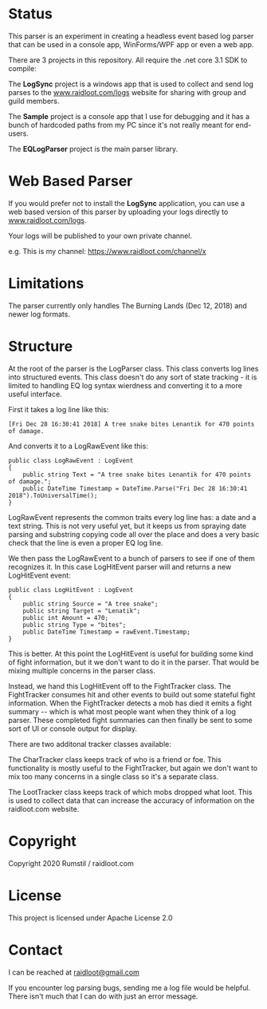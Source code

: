 # Status

This parser is an experiment in creating a headless event based log parser that can be used in a console app, WinForms/WPF app or even a web app.

There are 3 projects in this repository. All require the .net core 3.1 SDK to compile:

The **LogSync** project is a windows app that is used to collect and send log parses to the www.raidloot.com/logs website for sharing with group and guild members.

The **Sample** project is a console app that I use for debugging and it has a bunch of hardcoded paths from my PC since it's not really meant for end-users.

The **EQLogParser** project is the main parser library.



# Web Based Parser

If you would prefer not to install the **LogSync** application, you can use a web based version of this parser by uploading your logs directly to www.raidloot.com/logs.

Your logs will be published to your own private channel.

e.g. This is my channel: https://www.raidloot.com/channel/x


# Limitations

The parser currently only handles The Burning Lands (Dec 12, 2018) and newer log formats.


# Structure

At the root of the parser is the LogParser class. This class converts log lines into structured events. This class doesn't do any sort of state tracking - it is limited to handling EQ log syntax wierdness and converting it to a more useful interface.

First it takes a log line like this:

```
[Fri Dec 28 16:30:41 2018] A tree snake bites Lenantik for 470 points of damage.
```

And converts it to a LogRawEvent like this:

```
public class LogRawEvent : LogEvent
{
    public string Text = "A tree snake bites Lenantik for 470 points of damage.";
    public DateTime Timestamp = DateTime.Parse("Fri Dec 28 16:30:41 2018").ToUniversalTime();
}
```

LogRawEvent represents the common traits every log line has: a date and a text string. This is not very useful yet, but it keeps us from spraying date parsing and substring copying code all over the place and does a very basic check that the line is even a proper EQ log line.

We then pass the LogRawEvent to a bunch of parsers to see if one of them recognizes it. In this case LogHitEvent parser will and returns a new LogHitEvent event:

```
public class LogHitEvent : LogEvent
{
    public string Source = "A tree snake";
    public string Target = "Lenatik";
    public int Amount = 470;
    public string Type = "bites";
    public DateTime Timestamp = rawEvent.Timestamp;
}
```

This is better. At this point the LogHitEvent is useful for building some kind of fight information, but it we don't want to do it in the parser. That would be mixing multiple concerns in the parser class.

Instead, we hand this LogHitEvent off to the FightTracker class. The FightTracker consumes hit and other events to build out some stateful fight information. When the FightTracker detects a mob has died it emits a fight summary -- which is what most people want when they think of a log parser. These completed fight summaries can then finally be sent to some sort of UI or console output for display.

There are two additonal tracker classes available:

The CharTracker class keeps track of who is a friend or foe. This functionality is mostly useful to the FightTracker, but again we don't want to mix too many concerns in a single class so it's a separate class.

The LootTracker class keeps track of which mobs dropped what loot. This is used to collect data that can increase the accuracy of information on the raidloot.com website.


# Copyright

Copyright 2020 Rumstil / raidloot.com


# License

This project is licensed under Apache License 2.0


# Contact

I can be reached at raidloot@gmail.com

If you encounter log parsing bugs, sending me a log file would be helpful. There isn't much that I can do with just an error message.

